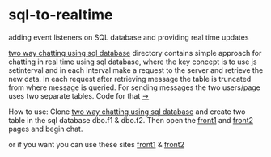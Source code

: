# sql-to-realtime
adding event listeners on SQL database and providing real time updates  

[two way chatting using sql database](https://github.com/Spectre-ak/sql-to-realtime/tree/main/two%20way%20chatting%20using%20sql%20database) directory contains simple approach for chatting in real time using sql database, where the key concept is to use js setinterval and in each interval make a request to the server and retrieve the new data. In each request after retrieving message the table is truncated from where message is queried. For sending messages the two users/page uses two separate tables. Code for that [->](https://github.com/Spectre-ak/sql-to-realtime/blob/main/two%20way%20chatting%20using%20sql%20database/f1Script.php)

How to use:
Clone [two way chatting using sql database](https://github.com/Spectre-ak/sql-to-realtime/tree/main/two%20way%20chatting%20using%20sql%20database) and create two table in the sql database dbo.f1 & dbo.f2. Then open the [front1](https://github.com/Spectre-ak/sql-to-realtime/blob/main/two%20way%20chatting%20using%20sql%20database/front1.html) and [front2](https://github.com/Spectre-ak/sql-to-realtime/blob/main/two%20way%20chatting%20using%20sql%20database/front1.html) pages and begin chat.

or if you want you can use these sites [front1](http://triton.byethost7.com/testing/front1) & [front2](http://triton.byethost7.com/testing/front2)
